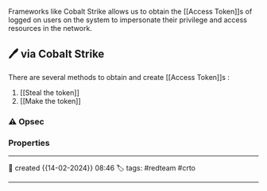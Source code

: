 
Frameworks like Cobalt Strike allows us to obtain the [[Access Token]]s of logged on users on the system to impersonate their privilege and access resources in the network.


## 🖊️ via Cobalt Strike

There are several methods to obtain and create [[Access Token]]s :

1) [[Steal the token]]
2) [[Make the token]]


### ⚠ Opsec




### Properties
---
📆 created   {{14-02-2024}} 08:46
🏷️ tags: #redteam #crto 

---

